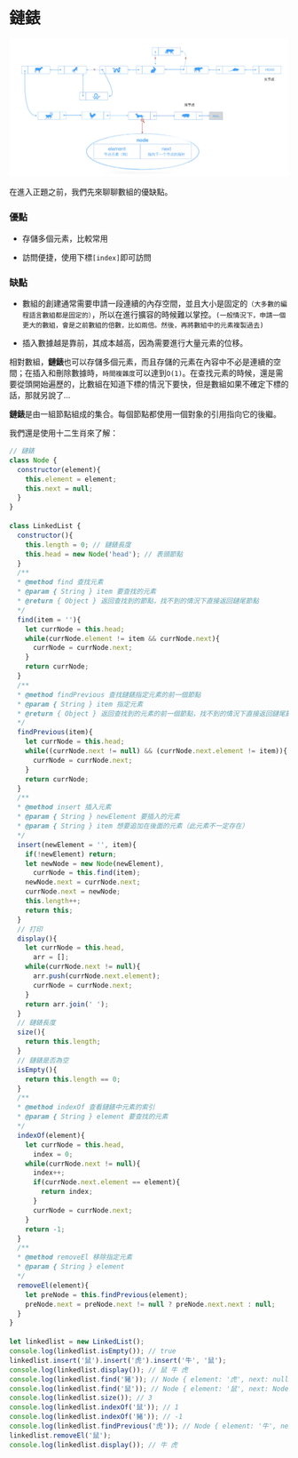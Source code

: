 # 鏈錶

![linked_list](./imgs/linked_list.jpg "border_img_linked_list")

在進入正題之前，我們先來聊聊數組的優缺點。

### 優點

- 存儲多個元素，比較常用

- 訪問便捷，使用下標`[index]`即可訪問

### 缺點

- 數組的創建通常需要申請一段連續的內存空間，並且大小是固定的`（大多數的編程語言數組都是固定的）`，所以在進行擴容的時候難以掌控。`(一般情況下，申請一個更大的數組，會是之前數組的倍數，比如兩倍。然後，再將數組中的元素複製過去)`

- 插入數據越是靠前，其成本越高，因為需要進行大量元素的位移。

相對數組，**鏈錶**也可以存儲多個元素，而且存儲的元素在內容中不必是連續的空間；在插入和刪除數據時，`時間複雜度`可以達到`O(1)`。在查找元素的時候，還是需要從頭開始遍歷的，比數組在知道下標的情況下要快，但是數組如果不確定下標的話，那就另說了...

**鏈錶**是由一組節點組成的集合。每個節點都使用一個對象的引用指向它的後繼。

我們還是使用十二生肖來了解：

```javascript
// 鏈錶
class Node {
  constructor(element){
    this.element = element;
    this.next = null;
  }
}

class LinkedList {
  constructor(){
    this.length = 0; // 鏈錶長度
    this.head = new Node('head'); // 表頭節點
  }
  /**
  * @method find 查找元素
  * @param { String } item 要查找的元素
  * @return { Object } 返回查找到的節點，找不到的情況下直接返回鏈尾節點
  */
  find(item = ''){
    let currNode = this.head;
    while(currNode.element != item && currNode.next){
      currNode = currNode.next;
    }
    return currNode;
  }
  /**
  * @method findPrevious 查找鏈錶指定元素的前一個節點
  * @param { String } item 指定元素
  * @return { Object } 返回查找到的元素的前一個節點，找不到的情況下直接返回鏈尾節點
  */
  findPrevious(item){
    let currNode = this.head;
    while((currNode.next != null) && (currNode.next.element != item)){
      currNode = currNode.next;
    }
    return currNode;
  }
  /**
  * @method insert 插入元素
  * @param { String } newElement 要插入的元素
  * @param { String } item 想要追加在後面的元素（此元素不一定存在）
  */
  insert(newElement = '', item){
    if(!newElement) return;
    let newNode = new Node(newElement),
      currNode = this.find(item);
    newNode.next = currNode.next;
    currNode.next = newNode;
    this.length++;
    return this;
  }
  // 打印
  display(){
    let currNode = this.head,
      arr = [];
    while(currNode.next != null){
      arr.push(currNode.next.element);
      currNode = currNode.next;
    }
    return arr.join(' ');
  }
  // 鏈錶長度
  size(){
    return this.length;
  }
  // 鏈錶是否為空
  isEmpty(){
    return this.length == 0;
  }
  /**
  * @method indexOf 查看鏈錶中元素的索引
  * @param { String } element 要查找的元素
  */
  indexOf(element){
    let currNode = this.head,
      index = 0;
    while(currNode.next != null){
      index++;
      if(currNode.next.element == element){
        return index;
      }
      currNode = currNode.next;
    }
    return -1;
  }
  /**
  * @method removeEl 移除指定元素
  * @param { String } element 
  */
  removeEl(element){
    let preNode = this.findPrevious(element);
    preNode.next = preNode.next != null ? preNode.next.next : null;
  }
}

let linkedlist = new LinkedList();
console.log(linkedlist.isEmpty()); // true
linkedlist.insert('鼠').insert('虎').insert('牛', '鼠');
console.log(linkedlist.display()); // 鼠 牛 虎
console.log(linkedlist.find('豬')); // Node { element: '虎', next: null }
console.log(linkedlist.find('鼠')); // Node { element: '鼠', next: Node { element: '牛', next: Node { element: '虎', next: null } } }
console.log(linkedlist.size()); // 3
console.log(linkedlist.indexOf('鼠')); // 1
console.log(linkedlist.indexOf('豬')); // -1
console.log(linkedlist.findPrevious('虎')); // Node { element: '牛', next: Node { element: '虎', next: null } }
linkedlist.removeEl('鼠');
console.log(linkedlist.display()); // 牛 虎
```